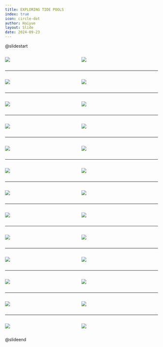 ```yaml
---
title: EXPLORING TIDE POOLS
index: true
icon: circle-dot
author: Haiyue
layout: Slide
date: 2024-09-23
---
```

 
@slidestart

<div style="display:flex">
<div style="flex:1">

![](https://raw.githubusercontent.com/yclord/reading/refs/heads/master/english/Level-R/EXPLORING%20TIDE%20POOLS/001.webp)
</div>
<div style="flex:1">

![](https://raw.githubusercontent.com/yclord/reading/refs/heads/master/english/Level-R/EXPLORING%20TIDE%20POOLS/002.webp)
</div>
</div>

---

<div style="display:flex">
<div style="flex:1">

![](https://raw.githubusercontent.com/yclord/reading/refs/heads/master/english/Level-R/EXPLORING%20TIDE%20POOLS/003.webp)
</div>
<div style="flex:1">

![](https://raw.githubusercontent.com/yclord/reading/refs/heads/master/english/Level-R/EXPLORING%20TIDE%20POOLS/004.webp)
</div>
</div>

---

<div style="display:flex">
<div style="flex:1">

![](https://raw.githubusercontent.com/yclord/reading/refs/heads/master/english/Level-R/EXPLORING%20TIDE%20POOLS/005.webp)
</div>
<div style="flex:1">

![](https://raw.githubusercontent.com/yclord/reading/refs/heads/master/english/Level-R/EXPLORING%20TIDE%20POOLS/006.webp)
</div>
</div>

---

<div style="display:flex">
<div style="flex:1">

![](https://raw.githubusercontent.com/yclord/reading/refs/heads/master/english/Level-R/EXPLORING%20TIDE%20POOLS/007.webp)
</div>
<div style="flex:1">

![](https://raw.githubusercontent.com/yclord/reading/refs/heads/master/english/Level-R/EXPLORING%20TIDE%20POOLS/008.webp)
</div>
</div>

---

<div style="display:flex">
<div style="flex:1">

![](https://raw.githubusercontent.com/yclord/reading/refs/heads/master/english/Level-R/EXPLORING%20TIDE%20POOLS/009.webp)
</div>
<div style="flex:1">

![](https://raw.githubusercontent.com/yclord/reading/refs/heads/master/english/Level-R/EXPLORING%20TIDE%20POOLS/010.webp)
</div>
</div>

---

<div style="display:flex">
<div style="flex:1">

![](https://raw.githubusercontent.com/yclord/reading/refs/heads/master/english/Level-R/EXPLORING%20TIDE%20POOLS/011.webp)
</div>
<div style="flex:1">

![](https://raw.githubusercontent.com/yclord/reading/refs/heads/master/english/Level-R/EXPLORING%20TIDE%20POOLS/012.webp)
</div>
</div>

---

<div style="display:flex">
<div style="flex:1">

![](https://raw.githubusercontent.com/yclord/reading/refs/heads/master/english/Level-R/EXPLORING%20TIDE%20POOLS/013.webp)
</div>
<div style="flex:1">

![](https://raw.githubusercontent.com/yclord/reading/refs/heads/master/english/Level-R/EXPLORING%20TIDE%20POOLS/014.webp)
</div>
</div>

---

<div style="display:flex">
<div style="flex:1">

![](https://raw.githubusercontent.com/yclord/reading/refs/heads/master/english/Level-R/EXPLORING%20TIDE%20POOLS/015.webp)
</div>
<div style="flex:1">

![](https://raw.githubusercontent.com/yclord/reading/refs/heads/master/english/Level-R/EXPLORING%20TIDE%20POOLS/016.webp)
</div>
</div>

---

<div style="display:flex">
<div style="flex:1">

![](https://raw.githubusercontent.com/yclord/reading/refs/heads/master/english/Level-R/EXPLORING%20TIDE%20POOLS/017.webp)
</div>
<div style="flex:1">

![](https://raw.githubusercontent.com/yclord/reading/refs/heads/master/english/Level-R/EXPLORING%20TIDE%20POOLS/018.webp)
</div>
</div>

---

<div style="display:flex">
<div style="flex:1">

![](https://raw.githubusercontent.com/yclord/reading/refs/heads/master/english/Level-R/EXPLORING%20TIDE%20POOLS/019.webp)
</div>
<div style="flex:1">

![](https://raw.githubusercontent.com/yclord/reading/refs/heads/master/english/Level-R/EXPLORING%20TIDE%20POOLS/020.webp)
</div>
</div>

---

<div style="display:flex">
<div style="flex:1">

![](https://raw.githubusercontent.com/yclord/reading/refs/heads/master/english/Level-R/EXPLORING%20TIDE%20POOLS/021.webp)
</div>
<div style="flex:1">

![](https://raw.githubusercontent.com/yclord/reading/refs/heads/master/english/Level-R/EXPLORING%20TIDE%20POOLS/022.webp)
</div>
</div>

---

<div style="display:flex">
<div style="flex:1">

![](https://raw.githubusercontent.com/yclord/reading/refs/heads/master/english/Level-R/EXPLORING%20TIDE%20POOLS/023.webp)
</div>
<div style="flex:1">

![](https://raw.githubusercontent.com/yclord/reading/refs/heads/master/english/Level-R/EXPLORING%20TIDE%20POOLS/024.webp)
</div>
</div>

---

<div style="display:flex">
<div style="flex:1">

![](https://raw.githubusercontent.com/yclord/reading/refs/heads/master/english/Level-R/EXPLORING%20TIDE%20POOLS/025.webp)
</div>
<div style="flex:1">

![](https://raw.githubusercontent.com/yclord/reading/refs/heads/master/english/Level-R/EXPLORING%20TIDE%20POOLS/026.webp)
</div>
</div>

@slideend